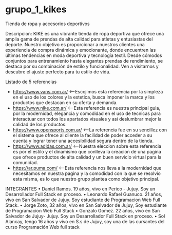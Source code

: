 # grupo_1_kikes
Tienda de ropa y accesorios deportivos

Descripcion: KIKE es una vibrante tienda de ropa deportiva que ofrece una amplia gama de prendas de alta calidad para atletas y entusiastas del deporte. Nuestro objetivo es proporcionar a nuestros clientes una experiencia de compra dinámica y emocionante, donde encuentren las últimas tendencias en moda deportiva y tecnología textil. Desde cómodos conjuntos para entrenamiento hasta elegantes prendas de rendimiento,  se destaca por su combinación de estilo y funcionalidad. Ven a visitarnos y descubre el ajuste perfecto para tu estilo de vida.

Listado de 5 referencias
* https://www.vans.com.ar/ <--Escojimos esta referencia por la simpleza en el uso de los colores y la estetica, busca imponer la marca y los productos que destacan en su oferta y demanda.
* https://www.nike.com.ar/ <--Esta referencia es nuestra principal guia, por la modernidad, elegancia y comodidad en el uso de tecnicas para interactuar con todos los apartados visuales y asi deslumbrar mejor la calidad de los productos.
* https://www.opensports.com.ar/ <--La referencia fue en su sencillez con el sistema que ofrece al cliente la facilidad de poder acceder a su cuenta y lograr tener una accesibilidad segura dentro de la tienda.
* https://www.adidas.com.ar/ <--Nuestra eleccion sobre esta referencia es por el estilo y el dinamismo que conlleva la creacion de una pagina que ofrece productos de alta calidad y un buen servicio virtual para la comunidad.
* https://ar.puma.com/ <--Esta referencia nos lleva a la modernidad que necesitamos en nuestra pagina y la comodidad con la que se resolvio esta misma, es lo que nuestro grupo plantea como objetivo principal.

INTEGRANTES 
• Daniel Ramos. 19 años, vivo en Perico - Jujuy. Soy un Desarrollador Full Stack en proceso.
• Leonardo Rafael Guanuco. 21 años, vivo en San Salvador de Jujuy. Soy estudiante de Programacion Web Full Stack.
• Jorge Zoto, 32 años, vivo en San Salvador de Jujuy, Soy estudiante de Programacion Web Full Stack 
• Gonzalo Gomez. 22 años, vivo en San Salvador de Jujuy- Jujuy. Soy un Desarrollador Full Stack en proceso.
• Sol Alancay, tengo 16 años y vivo en S.s de Jujuy, soy una de las cursantes del curso Programación Web full stack
